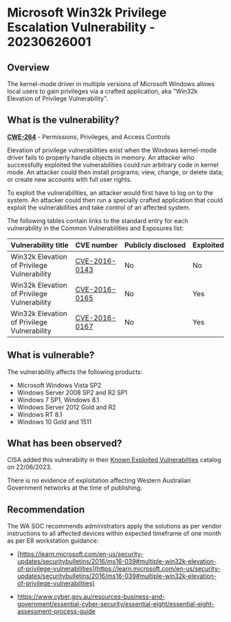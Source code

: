 # Microsoft Win32k Privilege Escalation Vulnerability - 20230626001

## Overview

The kernel-mode driver in multiple versions of Microsoft Windows allows local users to gain privileges via a crafted application, aka "Win32k Elevation of Privilege Vulnerability".

## What is the vulnerability?

[**CWE-264**](https://cwe.mitre.org/data/definitions/264.html) - Permissions, Privileges, and Access Controls

Elevation of privilege vulnerabilities exist when the Windows kernel-mode driver fails to properly handle objects in memory. An attacker who successfully exploited the vulnerabilities could run arbitrary code in kernel mode. An attacker could then install programs; view, change, or delete data; or create new accounts with full user rights.

To exploit the vulnerabilities, an attacker would first have to log on to the system. An attacker could then run a specially crafted application that could exploit the vulnerabilities and take control of an affected system.

The following tables contain links to the standard entry for each vulnerability in the Common Vulnerabilities and Exposures list:

| Vulnerability title | CVE number | Publicly disclosed | Exploited |
| --- | --- | --- | --- |
| Win32k Elevation of Privilege Vulnerability | [CVE-2016-0143](https://www.cve.org/CVERecord?id=CVE-2016-0143) | No | No |
| Win32k Elevation of Privilege Vulnerability | [CVE-2016-0165](https://www.cve.org/CVERecord?id=CVE-2016-0165) | No | Yes |
| Win32k Elevation of Privilege Vulnerability | [CVE-2016-0167](https://www.cve.org/CVERecord?id=CVE-2016-0167) | No | Yes |


## What is vulnerable?

The vulnerability affects the following products:

- Microsoft Windows Vista SP2
- Windows Server 2008 SP2 and R2 SP1
- Windows 7 SP1, Windows 8.1
- Windows Server 2012 Gold and R2
- Windows RT 8.1
- Windows 10 Gold and 1511


## What has been observed?

CISA added this vulnerabilty in their [Known Exploited Vulnerabilties](https://www.cisa.gov/known-exploited-vulnerabilities-catalog) catalog on 22/06/2023.

There is no evidence of exploitation affecting Western Australian Government networks at the time of publishing.

## Recommendation

The WA SOC recommends administrators apply the solutions as per vendor instructions to all affected devices within expected timeframe of one month as per E8 workstation guidance:

- [https://learn.microsoft.com/en-us/security-updates/securitybulletins/2016/ms16-039#multiple-win32k-elevation-of-privilege-vulnerabilities](https://learn.microsoft.com/en-us/security-updates/securitybulletins/2016/ms16-039#multiple-win32k-elevation-of-privilege-vulnerabilities)

- https://www.cyber.gov.au/resources-business-and-government/essential-cyber-security/essential-eight/essential-eight-assessment-process-guide


